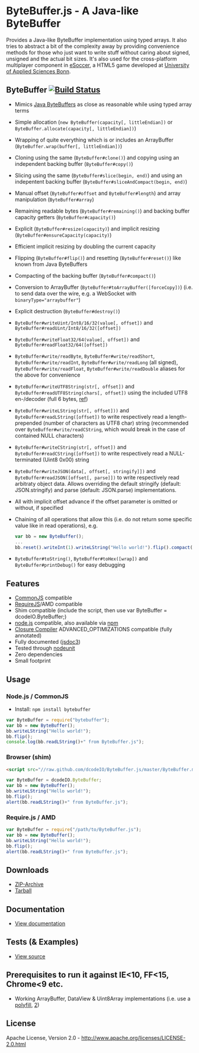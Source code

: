 ByteBuffer.js - A Java-like ByteBuffer
======================================
Provides a Java-like ByteBuffer implementation using typed arrays. It also tries to abstract a bit of the complexity
away by providing convenience methods for those who just want to write stuff without caring about signed, unsigned and
the actual bit sizes. It's also used for the cross-platform multiplayer component in [eSoccer](http://www.esoccer.me),
a HTML5 game developed at [University of Applied Sciences Bonn](http://www.h-brs.de).

ByteBuffer [![Build Status](https://travis-ci.org/dcodeIO/ByteBuffer.js.png?branch=master)](https://travis-ci.org/dcodeIO/ByteBuffer.js)
----------
* Mimics [Java ByteBuffers](http://docs.oracle.com/javase/1.5.0/docs/api/java/nio/ByteBuffer.html) as close as reasonable while using typed array terms
* Simple allocation (`new ByteBuffer(capacity[, littleEndian])` or `ByteBuffer.allocate(capacity[, littleEndian])`)
* Wrapping of quite everything which is or includes an ArrayBuffer (`ByteBuffer.wrap(buffer[, littleEndian])`)
* Cloning using the same (`ByteBuffer#clone()`) and copying using an independent backing buffer (`ByteBuffer#copy()`)
* Slicing using the same (`ByteBuffer#slice(begin, end)`) and using an indepentent backing buffer (`ByteBuffer#sliceAndCompact(begin, end)`)
* Manual offset (`ByteBuffer#offset` and `ByteBuffer#length`) and array manipulation (`ByteBuffer#array`)
* Remaining readable bytes (`ByteBuffer#remaining()`) and backing buffer capacity getters (`ByteBuffer#capacity()`)
* Explicit (`ByteBuffer#resize(capacity)`) and implicit resizing (`ByteBuffer#ensureCapacity(capacity)`)
* Efficient implicit resizing by doubling the current capacity
* Flipping (`ByteBuffer#flip()`) and resetting (`ByteBuffer#reset()`) like known from Java ByteBuffers
* Compacting of the backing buffer (`ByteBuffer#compact()`)
* Conversion to ArrayBuffer (`ByteBuffer#toArrayBuffer([forceCopy])`) (i.e. to send data over the wire, e.g. a WebSocket
  with `binaryType="arraybuffer"`)
* Explicit destruction (`ByteBuffer#destroy()`)
* `ByteBuffer#writeUint/Int8/16/32(value[, offset])` and `ByteBuffer#readUint/Int8/16/32([offset])` 
* `ByteBuffer#writeFloat32/64(value[, offset])` and `ByteBuffer#readFloat32/64([offset])`
* `ByteBuffer#write/readByte`, `ByteBuffer#write/readShort`, `ByteBuffer#write/readInt`, `ByteBuffer#write/readLong`
  (all signed), `ByteBuffer#write/readFloat`, `ByteBuffer#write/readDouble` aliases for the above for convenience
* `ByteBuffer#writeUTF8String(str[, offset])` and `ByteBuffer#readUTF8String(chars[, offset])` using the included UTF8
  en-/decoder (full 6 bytes, [ref](http://en.wikipedia.org/wiki/UTF-8#Description))
* `ByteBuffer#writeLString(str[, offset]))` and `ByteBuffer#readLString([offset])` to write respectively read a
  length-prepended (number of characters as UTF8 char) string (recommended over `ByteBuffer#write/readCString`, which
  would break in the case of contained NULL characters)
* `ByteBuffer#writeCString(str[, offset])` and `ByteBuffer#readCString([offset])` to write respectively read a
  NULL-terminated (Uint8 0x00) string
* `ByteBuffer#writeJSON(data[, offset[, stringify]])` and `ByteBuffer#readJSON([offset[, parse]])` to write respectively
  read arbitraty object data. Allows overriding the default stringify (default: JSON.stringify) and parse (default: 
  JSON.parse) implementations.
* All with implicit offset advance if the offset parameter is omitted or without, if specified
* Chaining of all operations that allow this (i.e. do not return some specific value like in read operations), e.g.

  ```javascript
  var bb = new ByteBuffer();
  ...
  bb.reset().writeInt(1).writeLString("Hello world!").flip().compact()...
  ```
  
* `ByteBuffer#toString()`, `ByteBuffer#toHex([wrap])` and `ByteBuffer#printDebug()` for easy debugging
  
Features
--------
* [CommonJS](http://www.commonjs.org/) compatible
* [RequireJS](http://requirejs.org/)/AMD compatible
* Shim compatible (include the script, then use var ByteBuffer = dcodeIO.ByteBuffer;)
* [node.js](http://nodejs.org) compatible, also available via [npm](https://npmjs.org/package/bytebuffer)
* [Closure Compiler](https://developers.google.com/closure/compiler/) ADVANCED_OPTIMIZATIONS compatible (fully annotated)
* Fully documented ([jsdoc3](https://github.com/jsdoc3/jsdoc))
* Tested through [nodeunit](https://github.com/caolan/nodeunit)
* Zero dependencies
* Small footprint

Usage
-----
### Node.js / CommonJS ###
* Install: `npm install bytebuffer`

```javascript
var ByteBuffer = require("bytebuffer");
var bb = new ByteBuffer();
bb.writeLString("Hello world!");
bb.flip();
console.log(bb.readLString()+" from ByteBuffer.js");
```

### Browser (shim) ###

```html
<script src="//raw.github.com/dcodeIO/ByteBuffer.js/master/ByteBuffer.min.js"></script>
```

```javascript
var ByteBuffer = dcodeIO.ByteBuffer;
var bb = new ByteBuffer();
bb.writeLString("Hello world!");
bb.flip();
alert(bb.readLString()+" from ByteBuffer.js");
```

### Require.js / AMD ###

```javascript
var ByteBuffer = require("/path/to/ByteBuffer.js");
var bb = new ByteBuffer();
bb.writeLString("Hello world!");
bb.flip();
alert(bb.readLString()+" from ByteBuffer.js");
```

Downloads
---------
* [ZIP-Archive](https://github.com/dcodeIO/ByteBuffer.js/archive/master.zip)
* [Tarball](https://github.com/dcodeIO/ByteBuffer.js/tarball/master)

Documentation
-------------
* [View documentation](http://htmlpreview.github.com/?http://github.com/dcodeIO/ByteBuffer.js/master/docs/ByteBuffer.html)

Tests (& Examples)
------------------
* [View source](https://github.com/dcodeIO/ByteBuffer.js/blob/master/tests/suite.js)

Prerequisites to run it against IE<10, FF<15, Chrome<9 etc.
-----------------------------------------------------------
* Working ArrayBuffer, DataView & Uint8Array implementations (i.e. use a [polyfill](http://www.calormen.com/polyfill/#typedarray), [2](https://github.com/davidflanagan/DataView.js))

License
-------
Apache License, Version 2.0 - http://www.apache.org/licenses/LICENSE-2.0.html